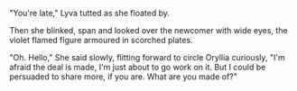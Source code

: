 "You're late," Lyva tutted as she floated by.

Then she blinked, span and looked over the newcomer with wide eyes, the violet flamed figure armoured in scorched plates.    

"Oh. Hello," She said slowly, flitting forward to circle Oryllia curiously, "I'm afraid the deal is made, I'm just about to go work on it. But I could be persuaded to share more, if you are. What are you made of?"